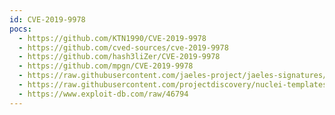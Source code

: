 ```yaml
---
id: CVE-2019-9978
pocs:
  - https://github.com/KTN1990/CVE-2019-9978
  - https://github.com/cved-sources/cve-2019-9978
  - https://github.com/hash3liZer/CVE-2019-9978
  - https://github.com/mpgn/CVE-2019-9978
  - https://raw.githubusercontent.com/jaeles-project/jaeles-signatures/master/cves/wordpress-rfi-cve-2019-9978.yaml
  - https://raw.githubusercontent.com/projectdiscovery/nuclei-templates/master/cves/CVE-2019-9978.yaml
  - https://www.exploit-db.com/raw/46794
---
```

